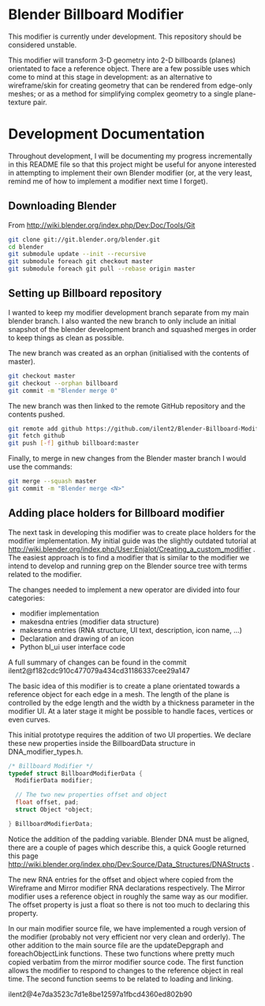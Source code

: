 Blender Billboard Modifier
==========================

This modifier is currently under development.
This repository should be considered unstable.

This modifier will transform 3-D geometry into 2-D billboards (planes)
orientated to face a reference object.
There are a few possible uses which come to mind at this stage in
development: as an alternative to wireframe/skin for creating
geometry that can be rendered from edge-only meshes; or as a method
for simplifying complex geometry to a single plane-texture pair.

Development Documentation
=========================

Throughout development, I will be documenting my progress incrementally
in this README file so that this project might be useful for anyone
interested in attempting to implement their own Blender modifier
(or, at the very least, remind me of how to implement a modifier next
time I forget).

Downloading Blender
-------------------

From http://wiki.blender.org/index.php/Dev:Doc/Tools/Git

```bash
git clone git://git.blender.org/blender.git
cd blender
git submodule update --init --recursive
git submodule foreach git checkout master
git submodule foreach git pull --rebase origin master
```

Setting up Billboard repository
-------------------------------

I wanted to keep my modifier development branch separate from my
main blender branch.
I also wanted the new branch to only include
an initial snapshot of the blender development branch and squashed
merges in order to keep things as clean as possible.

The new branch was created as an orphan (initialised with the
contents of master).

```bash
git checkout master
git checkout --orphan billboard
git commit -m "Blender merge 0"
```

The new branch was then linked to the remote GitHub repository
and the contents pushed.

```bash
git remote add github https://github.com/ilent2/Blender-Billboard-Modifier.git
git fetch github
git push [-f] github billboard:master
```

Finally, to merge in new changes from the Blender master branch
I would use the commands:

```bash
git merge --squash master
git commit -m "Blender merge <N>"
```

Adding place holders for Billboard modifier
-------------------------------------------

The next task in developing this modifier was to create place holders
for the modifier implementation.
My initial guide was the slightly outdated tutorial at
http://wiki.blender.org/index.php/User:Enjalot/Creating_a_custom_modifier .
The easiest approach is to find a modifier that is similar to the
modifier we intend to develop and running grep on the Blender source
tree with terms related to the modifier.

The changes needed to implement a new operator are divided into
four categories:

-  modifier implementation
-  makesdna entries (modifier data structure)
-  makesrna entries (RNA structure, UI text, description, icon name, ...)
-  Declaration and drawing of an icon
-  Python bl_ui user interface code

A full summary of changes can be found in the commit
ilent2@f182cdc910c477079a434cd31186337cee29a147

The basic idea of this modifier is to create a plane orientated
towards a reference object for each edge in a mesh.
The length of the plane is controlled by the edge length and
the width by a thickness parameter in the modifier UI.
At a later stage it might be possible to handle faces, vertices
or even curves.

This initial prototype requires the addition of two UI properties.
We declare these new properties inside the BillboardData structure
in DNA_modifier_types.h.

```c++
/* Billboard Modifier */
typedef struct BillboardModifierData {
  ModifierData modifier;

  // The two new properties offset and object
  float offset, pad;
  struct Object *object;

} BillboardModifierData;
```

Notice the addition of the padding variable.
Blender DNA must be aligned, there are a couple of pages which
describe this, a quick Google returned this page
http://wiki.blender.org/index.php/Dev:Source/Data_Structures/DNAStructs .

The new RNA entries for the offset and object where copied from
the Wireframe and Mirror modifier RNA declarations respectively.
The Mirror modifier uses a reference object in roughly the same
way as our modifier.
The offset property is just a float so there is not too much
to declaring this property.

In our main modifier source file, we have implemented a rough
version of the modifier (probably not very efficient nor very
clean and orderly).
The other addition to the main source file are the updateDepgraph
and foreachObjectLink functions.
These two functions where pretty much copied verbatim from the
mirror modifier source code.
The first function allows the modifier to respond to changes to
the reference object in real time.
The second function seems to be related to loading and linking.

ilent2@4e7da3523c7d1e8be12597a1fbcd4360ed802b90

